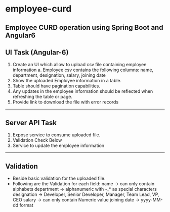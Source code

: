 # employee-curd
Employee CURD operation using Spring Boot and Angular6
--------------------------------------------------------------------------------------------------------------------
UI Task (Angular-6)
--------------------------------------------------------------------------------------------------------------------
1. Create an UI which allow to upload csv file containing employee information
     a. Employee csv contains the following columns: name, department, designation, salary, joining date
2. Show the uploaded Employee information in a table.
3. Table should have pagination capabilities.
4. Any updates in the employee information should be reflected when refreshing the table or page.
5. Provide link to download the file with error records

--------------------------------------------------------------------------------------------------------------------
Server API Task
--------------------------------------------------------------------------------------------------------------------
1. Expose service to consume uploaded file.
2. Validation Check Below
3. Service to update the employee information

--------------------------------------------------------------------------------------------------------------------
Validation
--------------------------------------------------------------------------------------------------------------------
* Beside basic validation for the uploaded file.
* Following are the Validation for each field:
     name -> can only contain alphabets
     department -> alphanumeric with -_* as special characters
     designation -> Developer, Senior Developer, Manager, Team Lead, VP, CEO
     salary -> can only contain Numeric value
     joining date -> yyyy-MM-dd format
